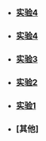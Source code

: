- ### [实验4](./test5.md)
- ### [实验4](./test4.md)
- ### [实验3](./test3.md)
- ### [实验2](./test2.md)
- ### [实验1](./test1.md)
- ### [其他]